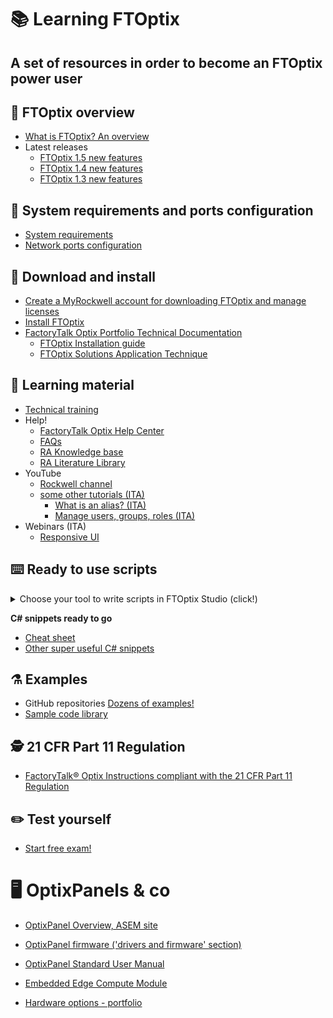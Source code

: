 # 📚 Learning FTOptix

## A set of resources in order to become an FTOptix power user

## 🏁 FTOptix overview

- [What is FTOptix? An overview](https://github.com/massimovar/LearningFTOptix/blob/main/pdf/FTOpti_Overview.pdf)
- Latest releases
  - [FTOptix 1.5 new features](https://github.com/massimovar/LearningFTOptix/blob/main/pdf/FTOptix%20v1.5.pdf)
  - [FTOptix 1.4 new features](https://github.com/massimovar/LearningFTOptix/blob/main/pdf/FTOptix%20v1.4.pdf)
  - [FTOptix 1.3 new features](https://github.com/massimovar/LearningFTOptix/blob/main/pdf/FTOptix%20v1.3.pdf)

## 📜 System requirements and ports configuration

- [System requirements](https://www.rockwellautomation.com/en-us/docs/factorytalk-optix/current/release-notes-ditamap/system/system-requirements.html)
- [Network ports configuration](https://www.rockwellautomation.com/en-us/docs/factorytalk-optix/current/contents-ditamap/getting-started/configuration/network-ports-configuration.html)

## 🚀 Download and install

- [Create a MyRockwell account for downloading FTOptix and manage licenses](https://github.com/massimovar/LearningFTOptix/blob/main/pdf/FTOptix_Getting_Started_Guide.pdf)
- [Install FTOptix](https://www.rockwellautomation.com/en-us/docs/factorytalk-optix/current/installation-guide-ditamap.html)
- [FactoryTalk Optix Portfolio Technical Documentation](https://www.rockwellautomation.com/en-us/support/documentation/technical/capabilities/optix-portfolio.html)
  - [FTOptix Installation guide](https://www.rockwellautomation.com/docs/en/factorytalk-optix/current/installation-guide-ditamap.html)
  - [FTOptix Solutions Application Technique](https://www.rockwellautomation.com/docs/en/factorytalk-optix/technical-content/optix-at001/factorytalk-optix-solutions-application-technique-.html)

## 📖 Learning material

- [Technical training](https://github.com/massimovar/LearningFTOptix/blob/main/pdf/FTOptix_Technical_training.pdf)
- Help!
  - [FactoryTalk Optix Help Center](https://www.rockwellautomation.com/en-us/docs/factorytalk-optix/current/contents-ditamap.html)
  - [FAQs](https://rockwellautomation.custhelp.com/app/answers/answer_view/a_id/1141346/loc/en_US)
  - [RA Knowledge base](https://rockwellautomation.custhelp.com/app/home)
  - [RA Literature Library](https://www.rockwellautomation.com/en-us/support/documentation/literature-library.html)
- YouTube
  - [Rockwell channel](https://www.youtube.com/playlist?list=PL3K_BigUXJ1M1-JpRiwIIhzJUbhwtK3yy)
  - [some other tutorials (ITA)](https://www.youtube.com/channel/UCTnVOaqnbAceKqE-8a5ObrA)
    - [What is an alias? (ITA)](https://youtu.be/BoWB3jcCFg8)
    - [Manage users, groups, roles (ITA)](https://youtu.be/9e8B5Euv3F8)
- Webinars (ITA)
  - [Responsive UI](https://www.asem.it/it/pagina/35/webinar.html)

## ⌨️ Ready to use scripts

<details>
<summary>Choose your tool to write scripts in FTOptix Studio (click!)</summary>

- **Visual Studio code** <https://code.visualstudio.com/>
  - Suggested extensions:
    - C#: <https://marketplace.visualstudio.com/items?itemName=ms-dotnettools.csharp>
    - NuGet Gallery: <https://marketplace.visualstudio.com/items?itemName=patcx.vscode-nuget-gallery>
  - Don't forget to install .NET 8 SDK: <https://dotnet.microsoft.com/en-us/download/dotnet/8.0>

- **Visual Studio 2022** <https://visualstudio.microsoft.com/it/vs/>

</details>

**C# snippets ready to go**

- [Cheat sheet](https://github.com/FactoryTalk-Optix/NetLogic_CheatSheet)
- [Other super useful C# snippets](https://gist.github.com/AlessioForafo)

## ⚗️ Examples

- GitHub repositories  [Dozens of examples!](https://github.com/FactoryTalk-Optix)
- [Sample code library](https://www.rockwellautomation.com/it-it/support/product/product-downloads/application-code-library/sample-code.html)

## 🕵️ 21 CFR Part 11 Regulation

- [FactoryTalk® Optix Instructions compliant with the 21 CFR Part 11 Regulation](https://literature.rockwellautomation.com/idc/groups/literature/documents/um/optix-um001_-en-p.pdf)

## ✏️ Test yourself

- [Start free exam!](https://demoapps.optix.cloud.rockwellautomation.com/runtime-demos/exam/)

# 🖥️ OptixPanels & co

- [OptixPanel Overview, ASEM site](https://www.asemautomation.com/en/products.html?_id=41)
- [OptixPanel firmware ('drivers and firmware' section)](https://www.rockwellautomation.com/en-us/support/product/product-downloads.html)
- [OptixPanel Standard User Manual](https://literature.rockwellautomation.com/idc/groups/literature/documents/um/2800s-um001_-en-p.pdf)

- [Embedded Edge Compute Module](https://literature.rockwellautomation.com/idc/groups/literature/documents/um/1756-um021_-en-p.pdf)
- [Hardware options - portfolio](https://www.rockwellautomation.com/en-us/solutions/hmi/optix.html)
